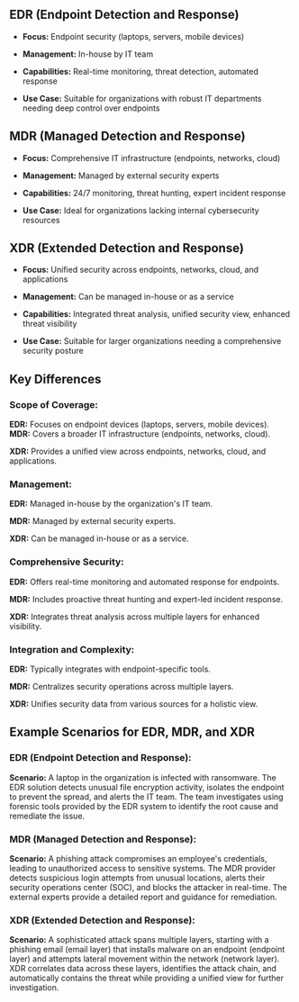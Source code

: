 ## EDR (Endpoint Detection and Response)

- **Focus:** Endpoint security (laptops, servers, mobile devices)
    
- **Management:** In-house by IT team
    
- **Capabilities:** Real-time monitoring, threat detection, automated response
    
- **Use Case:** Suitable for organizations with robust IT departments needing deep control over endpoints
    

## MDR (Managed Detection and Response)

- **Focus:** Comprehensive IT infrastructure (endpoints, networks, cloud)
    
- **Management:** Managed by external security experts
    
- **Capabilities:** 24/7 monitoring, threat hunting, expert incident response
    
- **Use Case:** Ideal for organizations lacking internal cybersecurity resources
    

## XDR (Extended Detection and Response)

- **Focus:** Unified security across endpoints, networks, cloud, and applications
    
- **Management:** Can be managed in-house or as a service
    
- **Capabilities:** Integrated threat analysis, unified security view, enhanced threat visibility
    
- **Use Case:** Suitable for larger organizations needing a comprehensive security posture

## Key Differences

### Scope of Coverage:
   
**EDR:** Focuses on endpoint devices (laptops, servers, mobile devices).      
**MDR:** Covers a broader IT infrastructure (endpoints, networks, cloud).

**XDR:** Provides a unified view across endpoints, networks, cloud, and applications.

### Management:
   
**EDR:** Managed in-house by the organization's IT team.

**MDR:** Managed by external security experts.

**XDR:** Can be managed in-house or as a service.
### Comprehensive Security:

**EDR:** Offers real-time monitoring and automated response for endpoints.

**MDR:** Includes proactive threat hunting and expert-led incident response.

**XDR:** Integrates threat analysis across multiple layers for enhanced visibility.
### Integration and Complexity:
   
**EDR:** Typically integrates with endpoint-specific tools.
 
**MDR:** Centralizes security operations across multiple layers.

**XDR:** Unifies security data from various sources for a holistic view.    


## Example Scenarios for EDR, MDR, and XDR

### EDR (Endpoint Detection and Response):
    
**Scenario:** A laptop in the organization is infected with ransomware. The EDR solution detects unusual file encryption activity, isolates the endpoint to prevent the spread, and alerts the IT team. The team investigates using forensic tools provided by the EDR system to identify the root cause and remediate the issue.

### MDR (Managed Detection and Response):
   
**Scenario:** A phishing attack compromises an employee's credentials, leading to unauthorized access to sensitive systems. The MDR provider detects suspicious login attempts from unusual locations, alerts their security operations center (SOC), and blocks the attacker in real-time. The external experts provide a detailed report and guidance for remediation.

### XDR (Extended Detection and Response):
   
**Scenario:** A sophisticated attack spans multiple layers, starting with a phishing email (email layer) that installs malware on an endpoint (endpoint layer) and attempts lateral movement within the network (network layer). XDR correlates data across these layers, identifies the attack chain, and automatically contains the threat while providing a unified view for further investigation.
